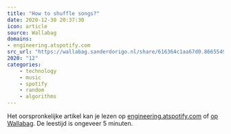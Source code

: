```yaml
---
title: "How to shuffle songs?"
date: 2020-12-30 20:37:30
icon: article
source: Wallabag
domains:
- engineering.atspotify.com
src_url: "https://wallabag.sanderdorigo.nl/share/616364c1aa67d0.86655490"
2020: "12"
categories:
    - technology
    - music
    - spotify
    - random
    - algorithms
---
```

Het oorspronkelijke artikel kan je lezen op [engineering.atspotify.com](https://engineering.atspotify.com/2014/02/28/how-to-shuffle-songs/) of [op Wallabag](https://wallabag.sanderdorigo.nl/share/616364c1aa67d0.86655490). De leestijd is ongeveer 5 minuten.